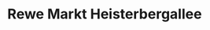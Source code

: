 ---
title: "Rewe Markt Heisterbergallee"
url: /hannover/rewe-markt-heisterbergallee/
shop: Supermarkt
---